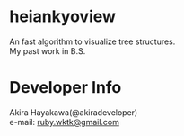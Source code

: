 # heiankyoview
An fast algorithm to visualize tree structures.  
My past work in B.S.

# Developer Info
Akira Hayakawa(@akiradeveloper)  
e-mail: ruby.wktk@gmail.com
